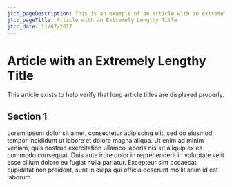 ```yaml
---
jtcd_pageDescription: This is an example of an article with an extremely length title.
jtcd_pageTitle: Article with an Extremely Lengthy Title
jtcd_date: 11/07/2017
---
```


# Article with an Extremely Lengthy Title
This article exists to help verify that long article titles are displayed properly.

## Section 1
Lorem ipsum dolor sit amet, consectetur adipiscing elit, sed do eiusmod tempor incididunt ut labore et dolore magna aliqua. Ut enim ad minim veniam, quis nostrud exercitation ullamco laboris nisi ut aliquip ex ea commodo consequat. Duis aute irure dolor in reprehenderit in voluptate velit esse cillum dolore eu fugiat nulla pariatur. Excepteur sint occaecat cupidatat non proident, sunt in culpa qui officia deserunt mollit anim id est laborum.